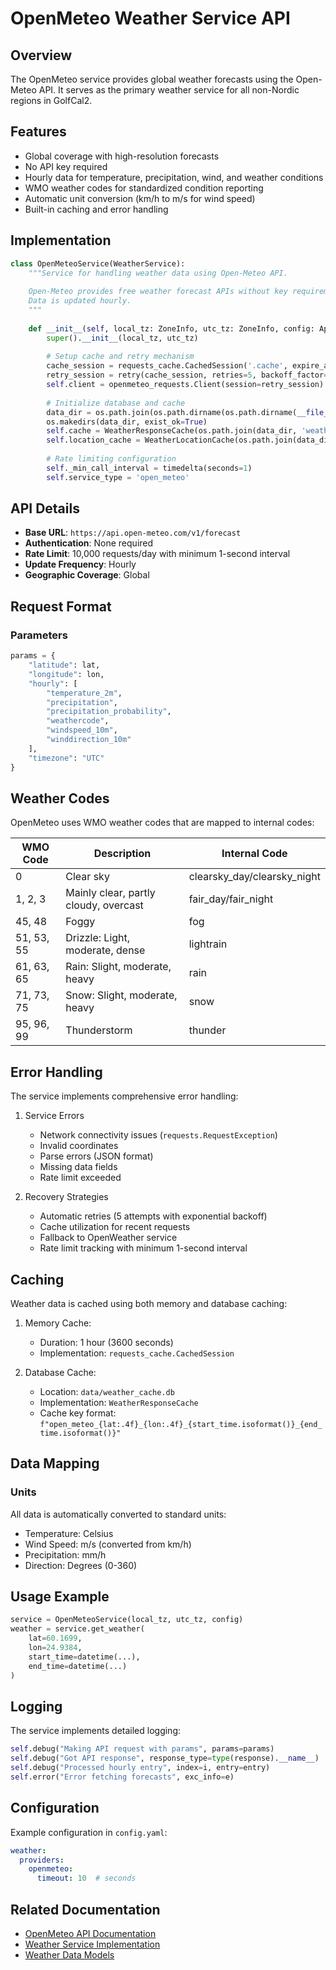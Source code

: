 # OpenMeteo Weather Service API

## Overview

The OpenMeteo service provides global weather forecasts using the Open-Meteo API. It serves as the primary weather service for all non-Nordic regions in GolfCal2.

## Features

- Global coverage with high-resolution forecasts
- No API key required
- Hourly data for temperature, precipitation, wind, and weather conditions
- WMO weather codes for standardized condition reporting
- Automatic unit conversion (km/h to m/s for wind speed)
- Built-in caching and error handling

## Implementation

```python
class OpenMeteoService(WeatherService):
    """Service for handling weather data using Open-Meteo API.
    
    Open-Meteo provides free weather forecast APIs without key requirements.
    Data is updated hourly.
    """
    
    def __init__(self, local_tz: ZoneInfo, utc_tz: ZoneInfo, config: AppConfig):
        super().__init__(local_tz, utc_tz)
        
        # Setup cache and retry mechanism
        cache_session = requests_cache.CachedSession('.cache', expire_after=3600)
        retry_session = retry(cache_session, retries=5, backoff_factor=0.2)
        self.client = openmeteo_requests.Client(session=retry_session)
        
        # Initialize database and cache
        data_dir = os.path.join(os.path.dirname(os.path.dirname(__file__)), 'data')
        os.makedirs(data_dir, exist_ok=True)
        self.cache = WeatherResponseCache(os.path.join(data_dir, 'weather_cache.db'))
        self.location_cache = WeatherLocationCache(os.path.join(data_dir, 'weather_locations.db'))
        
        # Rate limiting configuration
        self._min_call_interval = timedelta(seconds=1)
        self.service_type = 'open_meteo'
```

## API Details

- **Base URL**: `https://api.open-meteo.com/v1/forecast`
- **Authentication**: None required
- **Rate Limit**: 10,000 requests/day with minimum 1-second interval
- **Update Frequency**: Hourly
- **Geographic Coverage**: Global

## Request Format

### Parameters

```python
params = {
    "latitude": lat,
    "longitude": lon,
    "hourly": [
        "temperature_2m",
        "precipitation",
        "precipitation_probability",
        "weathercode",
        "windspeed_10m",
        "winddirection_10m"
    ],
    "timezone": "UTC"
}
```

## Weather Codes

OpenMeteo uses WMO weather codes that are mapped to internal codes:

| WMO Code | Description | Internal Code |
|----------|-------------|---------------|
| 0 | Clear sky | clearsky_day/clearsky_night |
| 1, 2, 3 | Mainly clear, partly cloudy, overcast | fair_day/fair_night |
| 45, 48 | Foggy | fog |
| 51, 53, 55 | Drizzle: Light, moderate, dense | lightrain |
| 61, 63, 65 | Rain: Slight, moderate, heavy | rain |
| 71, 73, 75 | Snow: Slight, moderate, heavy | snow |
| 95, 96, 99 | Thunderstorm | thunder |

## Error Handling

The service implements comprehensive error handling:

1. Service Errors
   - Network connectivity issues (`requests.RequestException`)
   - Invalid coordinates
   - Parse errors (JSON format)
   - Missing data fields
   - Rate limit exceeded

2. Recovery Strategies
   - Automatic retries (5 attempts with exponential backoff)
   - Cache utilization for recent requests
   - Fallback to OpenWeather service
   - Rate limit tracking with minimum 1-second interval

## Caching

Weather data is cached using both memory and database caching:

1. Memory Cache:
   - Duration: 1 hour (3600 seconds)
   - Implementation: `requests_cache.CachedSession`

2. Database Cache:
   - Location: `data/weather_cache.db`
   - Implementation: `WeatherResponseCache`
   - Cache key format: `f"open_meteo_{lat:.4f}_{lon:.4f}_{start_time.isoformat()}_{end_time.isoformat()}"`

## Data Mapping

### Units

All data is automatically converted to standard units:
- Temperature: Celsius
- Wind Speed: m/s (converted from km/h)
- Precipitation: mm/h
- Direction: Degrees (0-360)

## Usage Example

```python
service = OpenMeteoService(local_tz, utc_tz, config)
weather = service.get_weather(
    lat=60.1699,
    lon=24.9384,
    start_time=datetime(...),
    end_time=datetime(...)
)
```

## Logging

The service implements detailed logging:
```python
self.debug("Making API request with params", params=params)
self.debug("Got API response", response_type=type(response).__name__)
self.debug("Processed hourly entry", index=i, entry=entry)
self.error("Error fetching forecasts", exc_info=e)
```

## Configuration

Example configuration in `config.yaml`:
```yaml
weather:
  providers:
    openmeteo:
      timeout: 10  # seconds
```

## Related Documentation

- [OpenMeteo API Documentation](https://open-meteo.com/en/docs)
- [Weather Service Implementation](../../services/weather/README.md)
- [Weather Data Models](../../services/weather/data-models.md) 